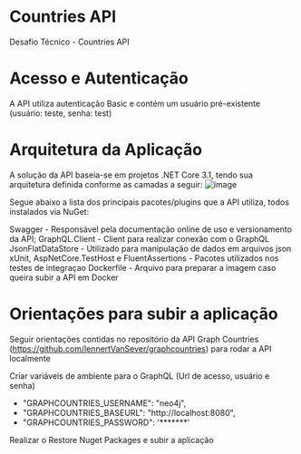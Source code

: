 # Countries API
Desafio Técnico - Countries API

# Acesso e Autenticação
A API utiliza autenticação Basic e contém um usuário pré-existente (usuário: teste, senha: test) 

# Arquitetura da Aplicação
A solução da API baseia-se em projetos .NET Core 3.1, tendo sua arquitetura definida conforme as camadas a seguir:
![image](https://user-images.githubusercontent.com/23639567/116620225-ea966980-a917-11eb-8bbe-bbe85729c9bf.png)

Segue abaixo a lista dos principais pacotes/plugins que a API utiliza, todos instalados via NuGet:

Swagger - Responsável pela documentação online de uso e versionamento da API;
GraphQL.Client - Client para realizar conexão com o GraphQL
JsonFlatDataStore - Utilizado para manipulação de dados em arquivos json
xUnit, AspNetCore.TestHost e FluentAssertions - Pacotes utilizados nos testes de integraçao
Dockerfile - Arquivo para preparar a imagem caso queira subir a API em Docker

# Orientações para subir a aplicação
Seguir orientações contidas no repositório da API Graph Countries (https://github.com/lennertVanSever/graphcountries) para rodar a API localmente

Criar variáveis de ambiente para o GraphQL (Url de acesso, usuário e senha)
- "GRAPHCOUNTRIES_USERNAME": "neo4j",
- "GRAPHCOUNTRIES_BASEURL": "http://localhost:8080",
- "GRAPHCOUNTRIES_PASSWORD": '*******'

Realizar o Restore Nuget Packages e subir a aplicação
